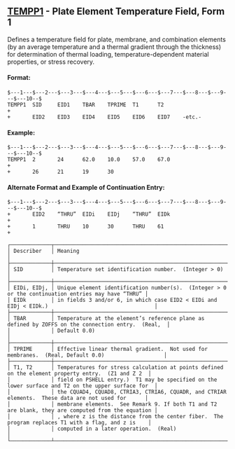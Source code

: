 ## [TEMPP1](https://nexus.hexagon.com/documentationcenter/bundle/MSC_Nastran_2022.4/page/Nastran_Combined_Book/qrg/bulktuv/TOC.TEMPP1.xhtml) - Plate Element Temperature Field, Form 1

Defines a temperature field for plate, membrane, and combination elements (by an average temperature and a thermal gradient through the thickness) for determination of thermal loading, temperature-dependent material properties, or stress recovery.

#### Format:

```nastran
$---1---$---2---$---3---$---4---$---5---$---6---$---7---$---8---$---9---$---10--$
TEMPP1  SID     EID1    TBAR    TPRIME  T1      T2                      +       
+       EID2    EID3    EID4    EID5    EID6    EID7    -etc.-                  
```

#### Example:

```nastran
$---1---$---2---$---3---$---4---$---5---$---6---$---7---$---8---$---9---$---10--$
TEMPP1  2       24      62.0    10.0    57.0    67.0                    +       
+       26      21      19      30                                              
```

#### Alternate Format and Example of Continuation Entry:

```nastran
$---1---$---2---$---3---$---4---$---5---$---6---$---7---$---8---$---9---$---10--$
+       EID2    “THRU”  EIDi    EIDj    “THRU”  EIDk                    +
+       1       THRU    10      30      THRU    61                      +
```

```text
┌─────────────┬────────────────────────────────────────────────────────────────────────────────────────────────────┐
│ Describer   │ Meaning                                                                                            │
├─────────────┼────────────────────────────────────────────────────────────────────────────────────────────────────┤
│ SID         │ Temperature set identification number.  (Integer > 0)                                              │
├─────────────┼────────────────────────────────────────────────────────────────────────────────────────────────────┤
│ EIDi, EIDj, │ Unique element identification number(s).  (Integer > 0 or the continuation entries may have “THRU” │
│ EIDk        │ in fields 3 and/or 6, in which case EID2 < EIDi and EIDj < EIDk.)                                  │
├─────────────┼────────────────────────────────────────────────────────────────────────────────────────────────────┤
│ TBAR        │ Temperature at the element’s reference plane as defined by ZOFFS on the connection entry.  (Real,  │
│             │ Default 0.0)                                                                                       │
├─────────────┼────────────────────────────────────────────────────────────────────────────────────────────────────┤
│ TPRIME      │ Effective linear thermal gradient.  Not used for membranes.  (Real, Default 0.0)                   │
├─────────────┼────────────────────────────────────────────────────────────────────────────────────────────────────┤
│ T1, T2      │ Temperatures for stress calculation at points defined on the element property entry.  (Z1 and Z 2  │
│             │ field on PSHELL entry.)  T1 may be specified on the lower surface and T2 on the upper surface for  │
│             │ the CQUAD4, CQUAD8, CTRIA3, CTRIA6, CQUADR, and CTRIAR elements.  These data are not used for      │
│             │ membrane elements.  See Remark 9. If both T1 and T2 are blank, they are computed from the equation │
│             │ , where z is the distance from the center fiber.  The program replaces T1 with a flag, and z is    │
│             │ computed in a later operation.  (Real)                                                             │
└─────────────┴────────────────────────────────────────────────────────────────────────────────────────────────────┘
```
